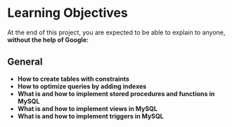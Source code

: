 <h1>Learning Objectives</h1>
<p>At the end of this project, you are expected to be able to explain to anyone, <b>without the help of Google<b>:
<br>
<h2>General</h2>
<ul>
<li>How to create tables with constraints</li>
<li>How to optimize queries by adding indexes</li>
<li>What is and how to implement stored procedures and functions in MySQL</li>
<li>What is and how to implement views in MySQL</li>
<li>What is and how to implement triggers in MySQL</li>
</ul>
